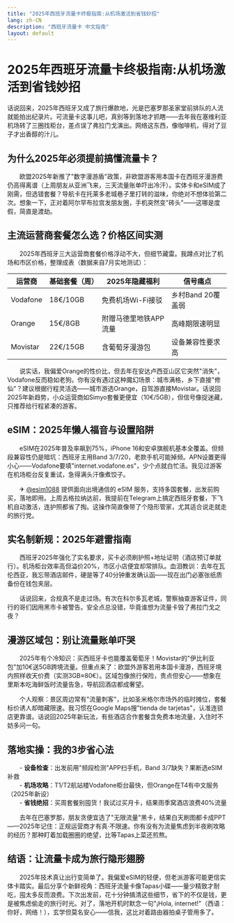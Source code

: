 ```yaml
---
title: "2025年西班牙流量卡终极指南:从机场激活到省钱妙招"
lang: zh-CN
description: "西班牙流量卡 中文指南"
layout: default
---
```

# 2025年西班牙流量卡终极指南:从机场激活到省钱妙招

话说回来，2025年西班牙又成了旅行爆款地，光是巴塞罗那圣家堂前排队的人流就能拍出纪录片。可流量卡这事儿吧，真别等到落地才抓瞎——去年我在塞维利亚机场转了三圈找柜台，差点误了弗拉门戈演出。网络这东西，像咖啡机，得对了豆子才出香醇的汁儿。

## 为什么2025年必须提前搞懂流量卡？

　　欧盟2025年新推了"数字漫游盾"政策，非欧盟游客用本国卡在西班牙漫游费仍高得离谱（上周朋友从亚洲飞来，三天流量账单吓出冷汗）。实体卡和eSIM成了刚需，但选错套餐？导航卡在托莱多老城巷子里打转的滋味，你绝对不想体验第二次。想象一下，正对着阿尔罕布拉宫发朋友圈，手机突然变"砖头"——这哪是度假，简直是渡劫。

## 主流运营商套餐怎么选？价格区间实测

　　2025年西班牙三大运营商套餐价格浮动不大，但细节藏雷。我蹲点对比了机场和市区价格，整理成表（数据来自7月实地测试）：

| 运营商 | 基础套餐（周） | 2025年隐藏福利 | 信号痛点 |
|--------|----------------|----------------|----------|
| Vodafone | 18€/10GB | 免费机场Wi-Fi接驳 | 乡村Band 20覆盖弱 |
| Orange | 15€/8GB | 附赠马德里地铁APP流量 | 高峰期限速明显 |
| Movistar | 22€/15GB | 含葡萄牙漫游包 | 设备兼容性要求高 |

　　说实话，我偏爱Orange的性价比，但去年在安达卢西亚山区它突然"消失"，Vodafone反而稳如老狗。你有没有遇过这种魔幻场景：城市满格，乡下直接"修仙"？建议根据行程灵活选——城市游选Orange，自驾游直接Movistar。话说回2025年新趋势，小众运营商如Simyo套餐更便宜（10€/5GB），但信号像捉迷藏，只推荐给行程紧凑的游客。

## eSIM：2025年懒人福音与设置陷阱

　　eSIM在2025年普及率飙到75%，iPhone 16和安卓旗舰机基本全覆盖。但频段兼容性仍是暗坑：西班牙主用Band 3/7/20，老款手机可能掉频。APN设置更得小心——Vodafone要填"internet.vodafone.es"，少个点就白忙活。我见过游客在机场柜台反复重试，急得满头汗像煮饺子。

　　✈ [@esim1088](https://t.me/s/esim1088) 提供面向出境通信的 eSIM 服务，支持多国套餐，出发前购买，落地即用。上周去格拉纳达前，我提前在Telegram上搞定西班牙套餐，下飞机自动激活，连护照都省了掏。这操作简直像带了个隐形管家，尤其适合说走就走的旅行党。

## 实名制新规：2025年避雷指南

　　西班牙2025年强化了实名要求，买卡必须刷护照+地址证明（酒店预订单就行）。机场柜台效率高但溢价20%，市区小店便宜却常排队。血泪教训：去年在瓦伦西亚，我忘带酒店邮件，硬是等了40分钟重发确认函——现在出门必塞张纸质备份在钱包夹层。

　　话说回来，合规真不是走过场。有次在科尔多瓦老城，警察抽查游客证件，同行的哥们因用黑市卡被警告。安全点总没错，毕竟谁想为流量卡毁了弗拉门戈之夜？

## 漫游区域包：别让流量账单吓哭

　　2025年有个冷知识：买西班牙卡也能覆盖葡萄牙！Movistar的"伊比利亚包"加10€送5GB跨境流量。但重点来了：欧盟外游客若用本国卡漫游，西班牙境内照样收天价费（实测3GB≈80€）。区域包像旅行保险，贵点但安心——想象在里斯本吃海鲜饭时流量告急，导航回酒店都成奢望。

　　个人观察：景区周边常有"流量刺客"，比如圣米格尔市场外的临时摊位，套餐标价诱人却暗藏限速。我习惯在Google Maps搜"tienda de tarjetas"，认准连锁店更靠谱。话说回2025年新玩法，有些酒店合作套餐含免费本地流量，入住时不妨多问一句。

## 落地实操：我的3步省心法

　　- **设备检查**：出发前用"频段检测"APP扫手机，Band 3/7缺失？果断选eSIM补救  
　　- **机场攻略**：T1/T2航站楼Vodafone柜台最快，但Orange在T4有中文服务（2025年新设）  
　　- **省钱绝招**：买周套餐别囤货！我试过买月卡，结果雨季窝酒店浪费40%流量  

　　去年在巴塞罗那，朋友贪便宜选了"无限流量"黑卡，结果白天刷图都卡成PPT——2025年记住：正规运营商才有真·不限速。你有没有为流量焦虑到半夜刷攻略的经历？那种盯着加载圈圈的绝望，比等Tapas上菜还煎熬。

## 结语：让流量卡成为旅行隐形翅膀

　　2025年技术真让出行变简单了。我偏爱eSIM的轻便，但老派游客可能更信实体卡踏实。最后分享个新鲜视角：西班牙流量卡像Tapas小碟——量少精致才耐吃，囤太多反而浪费。下次出发前，花十分钟搞清这些细节，省下的不仅是钱，更是被焦虑偷走的旅行时光。对了，落地开机时默念一句"¡Hola, internet!"（西语：你好，网络！），玄学但莫名安心——信我，这比对着路由器拍桌子管用多了。